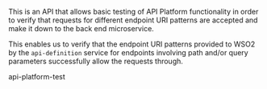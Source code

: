 This is an API that allows basic testing of API Platform functionality in order to verify that requests
for different endpoint URI patterns are accepted and make it down to the back end microservice.

This enables us to verify that the endpoint URI patterns provided to WSO2 by the `api-definition` service
for endpoints involving path and/or query parameters successfully allow the requests through.

api-platform-test

